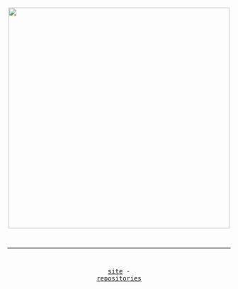 <div align="center">
<pre>                                                                                                                 

<img src="https://media.discordapp.net/attachments/1338228176949870593/1339685126669467789/e0c6dcbb22c5bf6d3e6a182ccc2c8878.jpg?ex=67af9e80&is=67ae4d00&hm=5f2f52d42eac13e5657ee5d231056f0cd2d934fc4e97429f00df7591e5c7c609&=&format=webp" height="500"></img>
                                  
--------------------------------------------------------------------

<a href="https://clt.lol">site</a> - <a href="https://github.com/bidded/repositories">repositories</a>
</pre>
</div>
